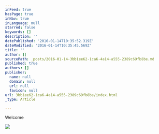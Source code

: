 ```yaml
---
inFeed: true
hasPage: true
inNav: true
inLanguage: null
starred: false
keywords: []
description: ''
datePublished: '2016-01-14T10:35:52.319Z'
dateModified: '2016-01-14T10:35:45.569Z'
title: ''
author: []
sourcePath: _posts/2016-01-14-3bb1ee62-1ca6-4a14-a555-2389c69fb8be.md
published: true
authors: []
publisher:
  name: null
  domain: null
  url: null
  favicon: null
url: 3bb1ee62-1ca6-4a14-a555-2389c69fb8be/index.html
_type: Article

---
```

Welcome

![](https://the-grid-user-content.s3-us-west-2.amazonaws.com/faef4e59-bee3-44f3-bd93-cf301320f592.jpg)